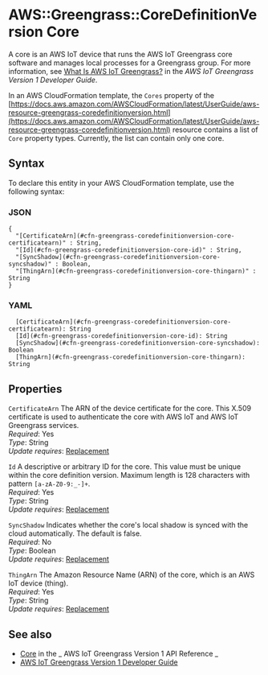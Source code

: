 # AWS::Greengrass::CoreDefinitionVersion Core<a name="aws-properties-greengrass-coredefinitionversion-core"></a>

<a name="aws-properties-greengrass-coredefinitionversion-core-description"></a> A core is an AWS IoT device that runs the AWS IoT Greengrass core software and manages local processes for a Greengrass group\. For more information, see [What Is AWS IoT Greengrass?](https://docs.aws.amazon.com/greengrass/latest/developerguide/what-is-gg.html) in the _AWS IoT Greengrass Version 1 Developer Guide_\.

<a name="aws-properties-greengrass-coredefinitionversion-core-inheritance"></a> In an AWS CloudFormation template, the `Cores` property of the [https://docs.aws.amazon.com/AWSCloudFormation/latest/UserGuide/aws-resource-greengrass-coredefinitionversion.html](https://docs.aws.amazon.com/AWSCloudFormation/latest/UserGuide/aws-resource-greengrass-coredefinitionversion.html) resource contains a list of `Core` property types\. Currently, the list can contain only one core\.

## Syntax<a name="aws-properties-greengrass-coredefinitionversion-core-syntax"></a>

To declare this entity in your AWS CloudFormation template, use the following syntax:

### JSON<a name="aws-properties-greengrass-coredefinitionversion-core-syntax.json"></a>

```
{
  "[CertificateArn](#cfn-greengrass-coredefinitionversion-core-certificatearn)" : String,
  "[Id](#cfn-greengrass-coredefinitionversion-core-id)" : String,
  "[SyncShadow](#cfn-greengrass-coredefinitionversion-core-syncshadow)" : Boolean,
  "[ThingArn](#cfn-greengrass-coredefinitionversion-core-thingarn)" : String
}
```

### YAML<a name="aws-properties-greengrass-coredefinitionversion-core-syntax.yaml"></a>

```
  [CertificateArn](#cfn-greengrass-coredefinitionversion-core-certificatearn): String
  [Id](#cfn-greengrass-coredefinitionversion-core-id): String
  [SyncShadow](#cfn-greengrass-coredefinitionversion-core-syncshadow): Boolean
  [ThingArn](#cfn-greengrass-coredefinitionversion-core-thingarn): String
```

## Properties<a name="aws-properties-greengrass-coredefinitionversion-core-properties"></a>

`CertificateArn` <a name="cfn-greengrass-coredefinitionversion-core-certificatearn"></a>
The ARN of the device certificate for the core\. This X\.509 certificate is used to authenticate the core with AWS IoT and AWS IoT Greengrass services\.  
_Required_: Yes  
_Type_: String  
_Update requires_: [Replacement](https://docs.aws.amazon.com/AWSCloudFormation/latest/UserGuide/using-cfn-updating-stacks-update-behaviors.html#update-replacement)

`Id` <a name="cfn-greengrass-coredefinitionversion-core-id"></a>
A descriptive or arbitrary ID for the core\. This value must be unique within the core definition version\. Maximum length is 128 characters with pattern `[a-zA-Z0-9:_-]+`\.  
_Required_: Yes  
_Type_: String  
_Update requires_: [Replacement](https://docs.aws.amazon.com/AWSCloudFormation/latest/UserGuide/using-cfn-updating-stacks-update-behaviors.html#update-replacement)

`SyncShadow` <a name="cfn-greengrass-coredefinitionversion-core-syncshadow"></a>
Indicates whether the core's local shadow is synced with the cloud automatically\. The default is false\.  
_Required_: No  
_Type_: Boolean  
_Update requires_: [Replacement](https://docs.aws.amazon.com/AWSCloudFormation/latest/UserGuide/using-cfn-updating-stacks-update-behaviors.html#update-replacement)

`ThingArn` <a name="cfn-greengrass-coredefinitionversion-core-thingarn"></a>
The Amazon Resource Name \(ARN\) of the core, which is an AWS IoT device \(thing\)\.  
_Required_: Yes  
_Type_: String  
_Update requires_: [Replacement](https://docs.aws.amazon.com/AWSCloudFormation/latest/UserGuide/using-cfn-updating-stacks-update-behaviors.html#update-replacement)

## See also<a name="aws-properties-greengrass-coredefinitionversion-core--seealso"></a>

- [Core](https://docs.aws.amazon.com/greengrass/latest/apireference/definitions-core.html) in the _ AWS IoT Greengrass Version 1 API Reference _
- [AWS IoT Greengrass Version 1 Developer Guide](https://docs.aws.amazon.com/greengrass/latest/developerguide/)
